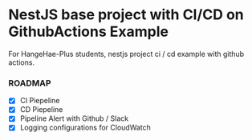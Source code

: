 # NestJS base project with CI/CD on GithubActions Example

For HangeHae-Plus students, nestjs project ci / cd example with github actions.

### ROADMAP
- [x] CI Piepeline
- [x] CD Piepeline
- [x] Pipeline Alert with Github / Slack
- [x] Logging configurations for CloudWatch